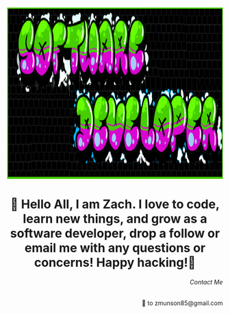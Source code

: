 <p align="center">
  <img src="gitRMimage.png" height ="400"width="1000" title="hover text">
</p>
<h1 align="center"> 👋 Hello All, I am Zach. I love to code, learn new things, and grow as a software developer, drop a follow or email me with any questions or concerns! Happy hacking!👋</h1>
<h6 align="right">Contact Me</h6>
<p align="right">📧 to zmunson85@gmail.com</p>

